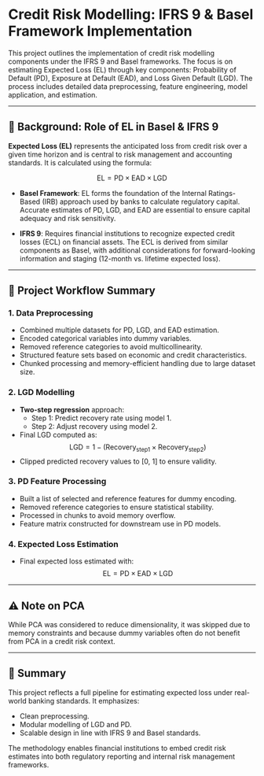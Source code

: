 # Credit Risk Modelling: IFRS 9 & Basel Framework Implementation

This project outlines the implementation of credit risk modelling components under the IFRS 9 and Basel frameworks. The focus is on estimating Expected Loss (EL) through key components: Probability of Default (PD), Exposure at Default (EAD), and Loss Given Default (LGD). The process includes detailed data preprocessing, feature engineering, model application, and estimation.

---

## 📘 Background: Role of EL in Basel & IFRS 9

**Expected Loss (EL)** represents the anticipated loss from credit risk over a given time horizon and is central to risk management and accounting standards. It is calculated using the formula:

$$
\text{EL} = \text{PD} \times \text{EAD} \times \text{LGD}
$$

- **Basel Framework**: EL forms the foundation of the Internal Ratings-Based (IRB) approach used by banks to calculate regulatory capital. Accurate estimates of PD, LGD, and EAD are essential to ensure capital adequacy and risk sensitivity.

- **IFRS 9**: Requires financial institutions to recognize expected credit losses (ECL) on financial assets. The ECL is derived from similar components as Basel, with additional considerations for forward-looking information and staging (12-month vs. lifetime expected loss).

---

## 🔄 Project Workflow Summary

### 1. **Data Preprocessing**
- Combined multiple datasets for PD, LGD, and EAD estimation.
- Encoded categorical variables into dummy variables.
- Removed reference categories to avoid multicollinearity.
- Structured feature sets based on economic and credit characteristics.
- Chunked processing and memory-efficient handling due to large dataset size.

### 2. **LGD Modelling**
- **Two-step regression** approach:
  - Step 1: Predict recovery rate using model 1.
  - Step 2: Adjust recovery using model 2.
- Final LGD computed as:
  $$
  \text{LGD} = 1 - (\text{Recovery}_{\text{step1}} \times \text{Recovery}_{\text{step2}})
  $$
- Clipped predicted recovery values to [0, 1] to ensure validity.

### 3. **PD Feature Processing**
- Built a list of selected and reference features for dummy encoding.
- Removed reference categories to ensure statistical stability.
- Processed in chunks to avoid memory overflow.
- Feature matrix constructed for downstream use in PD models.

### 4. **Expected Loss Estimation**
- Final expected loss estimated with:
  $$
  \text{EL} = \text{PD} \times \text{EAD} \times \text{LGD}
  $$

---

## ⚠️ Note on PCA
While PCA was considered to reduce dimensionality, it was skipped due to memory constraints and because dummy variables often do not benefit from PCA in a credit risk context.

---

## 📌 Summary
This project reflects a full pipeline for estimating expected loss under real-world banking standards. It emphasizes:
- Clean preprocessing.
- Modular modelling of LGD and PD.
- Scalable design in line with IFRS 9 and Basel standards.

The methodology enables financial institutions to embed credit risk estimates into both regulatory reporting and internal risk management frameworks.

